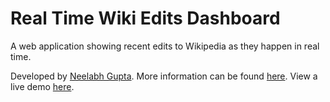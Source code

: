 Real Time Wiki Edits Dashboard
=================

A web application showing recent edits to Wikipedia as they happen in real time.

Developed by [Neelabh Gupta][0].
More information can be found [here][1].
View a live demo [here][2].

[0]: http://neelabhgupta.com/
[1]: http://neelabhgupta.com/projects/rt-wiki-dashboard/
[2]: http://neelabhgupta.com/projects/rt-wiki-dashboard/live.html
